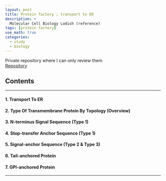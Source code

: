 ```yaml
---
layout: post
title: Protein factory ; transport to ER
description: >
  Molecular Cell Biology Lodish (reference)
tags: [protein factory]
use_math: true
categories:
  - study
  - biology
---
```

Private repository where I can only review them<br>
[Repository](https://github.com/hyun-jin891/hidden-post-hyunjin891-github-blog/blob/master/_posts/study/biology/2022-07-28-protein-factory-transport-to-ER.md)

## Contents
------
#### 1. Transport To ER
#### 2. Type Of Transmembrane Protein By Topology (Overview)
#### 3. N-terminus Signal Sequence (Type 1)
#### 4. Stop-transfer Anchor Sequence (Type 1)
#### 5. Signal-anchor Sequence (Type 2 & Type 3)
#### 6. Tail-anchored Protein
#### 7. GPI-anchored Protein
-----
